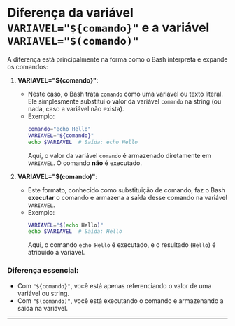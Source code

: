 # Diferença da variável `VARIAVEL="${comando}"` e a variável `VARIAVEL="$(comando)"`

A diferença está principalmente na forma como o Bash interpreta e expande os comandos:

1. **VARIAVEL="${comando}"**:
   - Neste caso, o Bash trata `comando` como uma variável ou texto literal. Ele simplesmente substitui o valor da variável `comando` na string (ou nada, caso a variável não exista). 
   - Exemplo:
     ```bash
     comando="echo Hello"
     VARIAVEL="${comando}"
     echo $VARIAVEL  # Saída: echo Hello
     ```
     Aqui, o valor da variável `comando` é armazenado diretamente em `VARIAVEL`. O comando **não** é executado.

2. **VARIAVEL="$(comando)"**:
   - Este formato, conhecido como substituição de comando, faz o Bash **executar** o comando e armazena a saída desse comando na variável `VARIAVEL`.
   - Exemplo:
     ```bash
     VARIAVEL="$(echo Hello)"
     echo $VARIAVEL  # Saída: Hello
     ```
     Aqui, o comando `echo Hello` é executado, e o resultado (`Hello`) é atribuído à variável.

### Diferença essencial:
- Com `"${comando}"`, você está apenas referenciando o valor de uma variável ou string.
- Com `"$(comando)"`, você está executando o comando e armazenando a saída na variável.

___
